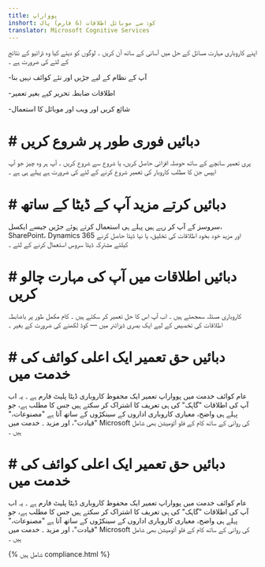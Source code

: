 ```yaml
---
title: پوواراپ
inshort: کوڈ سے موبائل اطلاقات (& فارم) پاک
translator: Microsoft Cognitive Services
---
```


اپنے کاروباری مہارت مسائل کے حل میں آسانی کے ساتھ آن کریں ۔ لوگوں کو دیتے کیا وہ ڈرائیو کے نتائج کے لئے کی ضرورت ہے ۔

-آپ کے نظام کے لیے جڑیں اور نئے کوائف نہیں بنا

-اطلاقات ضابطہ تحریر کیے بغیر تعمیر

-شائع کریں اور ویب اور موبائل کا استعمال

# # دبائيں فوری طور پر شروع کریں
پری تعمیر سانچے کے ساتھ حوصلہ افزائی حاصل کریں، یا شروع سے شروع کریں ۔ آپ ہر وہ چیز جو آپ ایپس جن کا مطلب کاروبار کی تعمیر شروع کرنے کے لئے کی ضرورت ہے پہلے ہی ہے ۔

# # دبائيں کرتے مزید آپ کے ڈیٹا کے ساتھ
سروسز کے آپ کر رہے ہیں پہلے ہی استعمال کرتے ہوئے جڑیں جیسے ایکسل، SharePoint، Dynamics 365 اور مزید خود بخود اطلاقات کی تخلیق، یا نیا ڈیٹا حاصل کرنے کیلئے مشترکہ ڈیٹا سروس استعمال کرنے کے لئے ۔

# # دبائيں اطلاقات میں آپ کی مہارت چالو کریں
کاروباری مسئلہ سمجھتے ہیں ۔ اب آپ اس کا حل تعمیر کر سکتے ہیں ۔ کام مکمل طور پر باضابطہ اطلاقات کی تخصیص کے لیے ایک بصری ڈیزائنر میں — کوڈ لکھنے کی ضرورت کے بغیر ۔

# # دبائيں حق تعمیر ایک اعلی کوائف کی خدمت میں
عام کوائف خدمت میں پوواراپ تعمیر ایک محفوظ کاروباری ڈیٹا پلیٹ فارم ہے ۔ یہ اب آپ کی اطلاقات "گاہک" کی ہی تعریف کا اشتراک کر سکتے ہیں جس کا مطلب ہے، جو پہلے ہی واضح، معیاری کاروباری اداروں کے سینکڑوں کے ساتھ آتا ہے "مصنوعات،" "قیادت"، اور مزید ۔ خدمت میں Microsoft کی روانی کے ساتھ کام کے فلو آٹومیشن بھی شامل ہیں ۔

# # دبائيں حق تعمیر ایک اعلی کوائف کی خدمت میں
عام کوائف خدمت میں پوواراپ تعمیر ایک محفوظ کاروباری ڈیٹا پلیٹ فارم ہے ۔ یہ اب آپ کی اطلاقات "گاہک" کی ہی تعریف کا اشتراک کر سکتے ہیں جس کا مطلب ہے، جو پہلے ہی واضح، معیاری کاروباری اداروں کے سینکڑوں کے ساتھ آتا ہے "مصنوعات،" "قیادت"، اور مزید ۔ خدمت میں Microsoft کی روانی کے ساتھ کام کے فلو آٹومیشن بھی شامل ہیں ۔

{% شامل ہیں compliance.html %}

